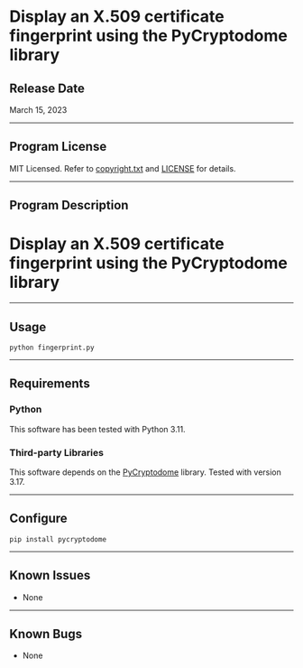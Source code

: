 # Display an X.509 certificate fingerprint using the PyCryptodome library

## Release Date
March 15, 2023

---
## Program License

MIT Licensed. Refer to [copyright.txt](copyright.txt) and [LICENSE](LICENSE) for details.

---
## Program Description

# Display an X.509 certificate fingerprint using the PyCryptodome library

---
## Usage

`python fingerprint.py`

---
## Requirements

### Python
This software has been tested with Python 3.11.

### Third-party Libraries
This software depends on the [PyCryptodome](https://pypi.org/project/pycryptodome/) library. Tested with version 3.17.

---
## Configure

`pip install pycryptodome`

---
## Known Issues
- None

---
## Known Bugs
 - None
